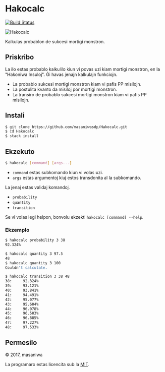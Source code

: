 Hakocalc
===

[![Build Status](https://travis-ci.org/masaniwasdp/Hakocalc.svg?branch=master)](https://travis-ci.org/masaniwasdp/Hakocalc)

![Hakocalc](https://masaniwasdp.github.io/Hakocalc/Screenshot.png)

Kalkulas probablon de sukcesi mortigi monstron.

## Priskribo
La ilo estas probablo kalkulilo kiun vi povas uzi kiam mortigi monstron, en la "Hakoniwa Insuloj".
Ĝi havas jenajn kalkulajn funkciojn.

+ La probablo sukcesi mortigi monstron kiam vi pafis PP misilojn.
+ La postulita kvanto da misiloj por mortigi monstron.
+ La transiro de probablo sukcesi mortigi monstron kiam vi pafis PP misilojn.

## Instali

``` bash
$ git clone https://github.com/masaniwasdp/Hakocalc.git
$ cd Hakocalc
$ stack install
```

## Ekzekuto

``` bash
$ hakocalc [command] [args...]
```

+ `command` estas subkomando kiun vi volas uzi.
+ `args` estas argumentoj kiuj estos transdonita al la subkomando.

La jenaj estas validaj komandoj.

+ `probability`
+ `quantity`
+ `transition`

Se vi volas legi helpon, bonvolu ekzekti `hakocalc [command] --help`.

### Ekzemplo

``` bash
$ hakocalc probability 3 38
92.324%
```

``` bash
$ hakocalc quantity 3 97.5
48
$ hakocalc quantity 3 100
Couldn't calculate.
```

``` bash
$ hakocalc transition 3 38 48
38:     92.324%
39:     93.121%
40:     93.841%
41:     94.491%
42:     95.077%
43:     95.604%
44:     96.078%
45:     96.503%
46:     96.885%
47:     97.227%
48:     97.533%
```

## Permesilo
© 2017, masaniwa

La programaro estas licencita sub la [MIT](https://github.com/masaniwasdp/Hakocalc/blob/master/LICENSE).
